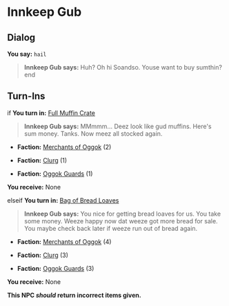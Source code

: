 # Innkeep Gub
## Dialog

**You say:** `hail`



>**Innkeep Gub says:** Huh? Oh hi Soandso. Youse want to buy sumthin?
end

## Turn-Ins





if **You turn in:** [Full Muffin Crate](/item/1839)


>**Innkeep Gub says:** MMmmm... Deez look like gud muffins. Here's sum money. Tanks. Now meez all stocked again.


* __Faction:__ [Merchants of Oggok](/faction/338) (2)


* __Faction:__ [Clurg](/faction/228) (1)


* __Faction:__ [Oggok Guards](/faction/337) (1)


 **You receive:** None 

elseif **You turn in:** [Bag of Bread Loaves](/item/1838)


>**Innkeep Gub says:** You nice for getting bread loaves for us. You take some money. Weeze happy now dat weeze got more bread for sale. You maybe check back later if weeze run out of bread again.


* __Faction:__ [Merchants of Oggok](/faction/338) (4)


* __Faction:__ [Clurg](/faction/228) (3)


* __Faction:__ [Oggok Guards](/faction/337) (3)


 **You receive:** None 

**This NPC *should* return incorrect items given.**
